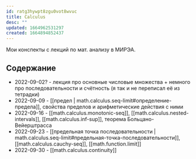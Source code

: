 ```yaml
---
id: ratg3hywpt8zgu0vot8wvuc
title: Calculus
desc: ""
updated: 1664962531297
created: 1664894852437
---
```


Мои конспекты с лекций по мат. анализу в МИРЭА.

## Содержание

- 2022-09-02? - лекция про основные числовые множества + немного про последовательности и счётность (я так и не переписал её из тетрадки)
- 2022-09-09 - [[предел | math.calculus.seq-limit#определение-предела]], свойства пределов и арифметические действия с ними
- 2022-09-16 - [[math.calculus.monotonic-seq]], [[math.calculus.nested-intervals]], [[math.calculus.inf-sup]], теорема Больцано-Вейерштрасса
- 2022-09-23 - [[предельная точка последовательности | math.calculus.seq-limit#предельная-точка-последовательности]], [[math.calculus.cauchy-seq]], [[math.function.limit]]
- 2022-09-30 - [[math.calculus.continuity]]
